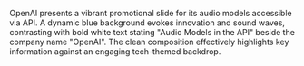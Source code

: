 OpenAI presents a vibrant promotional slide for its audio models accessible via API. A dynamic blue background evokes innovation and sound waves, contrasting with bold white text stating "Audio Models in the API" beside the company name "OpenAI". The clean composition effectively highlights key information against an engaging tech-themed backdrop.